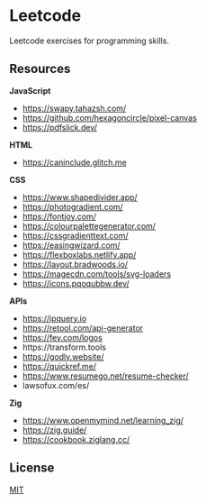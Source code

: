 # Leetcode

Leetcode exercises for programming skills.

## Resources

**JavaScript**

- https://swapy.tahazsh.com/
- https://github.com/hexagoncircle/pixel-canvas
- https://pdfslick.dev/

**HTML**

- https://caninclude.glitch.me

**CSS**

- https://www.shapedivider.app/
- https://photogradient.com/
- https://fontjoy.com/
- https://colourpalettegenerator.com/
- https://cssgradienttext.com/
- https://easingwizard.com/
- https://flexboxlabs.netlify.app/
- https://layout.bradwoods.io/
- https://magecdn.com/tools/svg-loaders
- https://icons.pqoqubbw.dev/

**APIs**

- https://ipquery.io
- https://retool.com/api-generator
- https://fey.com/logos
- https://transform․tools
- https://godly.website/
- https://quickref.me/
- https://www.resumego.net/resume-checker/
- lawsofux.com/es/

**Zig**

- https://www.openmymind.net/learning_zig/
- https://zig.guide/
- https://cookbook.ziglang.cc/

## License

[MIT](./LICENSE)
